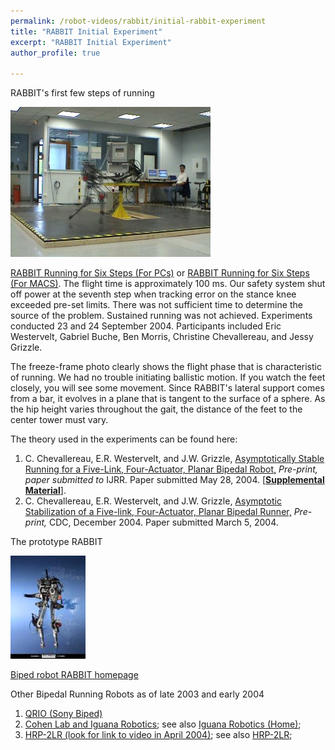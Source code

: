 ```yaml
---
permalink: /robot-videos/rabbit/initial-rabbit-experiment
title: "RABBIT Initial Experiment"
excerpt: "RABBIT Initial Experiment"
author_profile: true

---
```

RABBIT's first few steps of running

[![Rabbit running](/images/RABBIT_in_air.jpg)](http://websites.umich.edu/~grizzlefacultyafs/Initial_Running_Expt24Sept2004/Rabbit_first_running_steps.wmv)  
  

[RABBIT Running for Six Steps (For PCs)](http://websites.umich.edu/~grizzlefacultyafs/Initial_Running_Expt24Sept2004/Rabbit_first_running_steps.wmv) or [RABBIT Running for Six Steps (For MACS)](http://websites.umich.edu/~grizzlefacultyafs/Initial_Running_Expt24Sept2004/Rabbit-24Sept2004_Running6Steps.mov). The flight time is approximately 100 ms. Our safety system shut off power at the seventh step when tracking error on the stance knee exceeded pre-set limits. There was not sufficient time to determine the source of the problem. Sustained running was not achieved. Experiments conducted 23 and 24 September 2004. Participants included Eric Westervelt, Gabriel Buche, Ben Morris, Christine Chevallereau, and Jessy Grizzle.

The freeze-frame photo clearly shows the flight phase that is characteristic of running. We had no trouble initiating ballistic motion. If you watch the feet closely, you will see some movement. Since RABBIT's lateral support comes from a bar, it evolves in a plane that is tangent to the surface of a sphere. As the hip height varies throughout the gait, the distance of the feet to the center tower must vary.

The theory used in the experiments can be found here:

1.  C. Chevallereau, E.R. Westervelt, and J.W. Grizzle, [Asymptotically Stable Running for a Five-Link, Four-Actuator, Planar Bipedal Robot,](/files/ijrr_running_chev_west_griz.pdf) _Pre-print, paper submitted to_ IJRR. Paper submitted May 28, 2004. [\[**Supplemental Material**\]](supplement).
2.  C. Chevallereau, E.R. Westervelt, and J.W. Grizzle, [Asymptotic Stabilization of a Five-link, Four-Actuator, Planar Bipedal Runner,](/files/cdc04_running_revised.pdf) _Pre-print,_ CDC, December 2004. Paper submitted March 5, 2004.

The prototype RABBIT

[![RABBIT robot](/images/RABBIT.jpg)](http://robot-rabbit.lag.ensieg.inpg.fr/English/)  
  
[Biped robot RABBIT homepage](http://robot-rabbit.lag.ensieg.inpg.fr/English/)

Other Bipedal Running Robots as of late 2003 and early 2004

1.  [QRIO (Sony Biped)](http://plyojump.com/qrio.html)
2.  [Cohen Lab and Iguana Robotics](http://www.life.umd.edu/biology/cohenlab/Subpages/Labpage/movie.html); see also [Iguana Robotics (Home)](http://www.iguana-robotics.com/);
3.  [HRP-2LR (look for link to video in April 2004)](http://staff.aist.go.jp/k.kaneko/index_e.html); see also [HRP-2LR](http://www.aist.go.jp/aist_e/latest_research/2004/20040423/20040423.html);